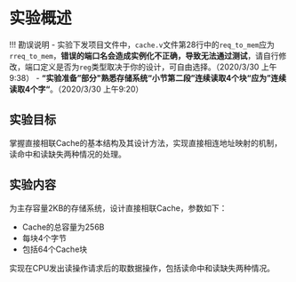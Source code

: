 # 实验概述


!!! 勘误说明
	- 实验下发项目文件中，`cache.v`文件第28行中的`req_to_mem`应为`rreq_to_mem`，**错误的端口名会造成实例化不正确，导致无法通过测试**，请自行修改，端口定义是否为`reg`类型取决于你的设计，可自由选择。（2020/3/30 上午9:38）
	- **“实验准备”**部分**"熟悉存储系统“**小节第二段**”连续读取4个块“**应为**”连续读取4个字“**。（2020/3/30 上午9:20）

## 实验目标

掌握直接相联Cache的基本结构及其设计方法，实现直接相连地址映射的机制，读命中和读缺失两种情况的处理。

## 实验内容

为主存容量2KB的存储系统，设计直接相联Cache，参数如下：

* Cache的总容量为256B
* 每块4个字节
* 包括64个Cache块

实现在CPU发出读操作请求后的取数据操作，包括读命中和读缺失两种情况。


